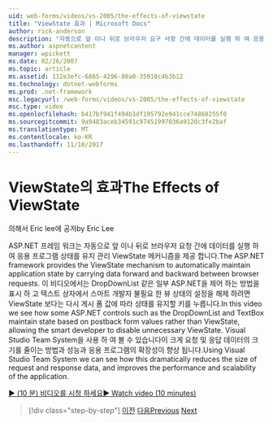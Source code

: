 ```yaml
---
uid: web-forms/videos/vs-2005/the-effects-of-viewstate
title: "ViewState 효과 | Microsoft Docs"
author: rick-anderson
description: "자동으로 앞 이나 뒤로 브라우저 요구 사항 간에 데이터를 실행 하 여 응용 프로그램 상태를 유지 관리 ViewState 메커니즘을 제공 하는 ASP.NET 프레임 워크 중..."
ms.author: aspnetcontent
manager: wpickett
ms.date: 02/26/2007
ms.topic: article
ms.assetid: 112e3efc-6865-4296-80a0-35910c4b3b12
ms.technology: dotnet-webforms
ms.prod: .net-framework
msc.legacyurl: /web-forms/videos/vs-2005/the-effects-of-viewstate
msc.type: video
ms.openlocfilehash: b417bf941f494b1df195792e941cce74860255f0
ms.sourcegitcommit: 9a9483aceb34591c97451997036a9120c3fe2baf
ms.translationtype: MT
ms.contentlocale: ko-KR
ms.lasthandoff: 11/10/2017
---
```

<a name="the-effects-of-viewstate"></a><span data-ttu-id="ced3f-103">ViewState의 효과</span><span class="sxs-lookup"><span data-stu-id="ced3f-103">The Effects of ViewState</span></span>
====================
<span data-ttu-id="ced3f-104">의해서 Eric lee에 공저</span><span class="sxs-lookup"><span data-stu-id="ced3f-104">by Eric Lee</span></span>

<span data-ttu-id="ced3f-105">ASP.NET 프레임 워크는 자동으로 앞 이나 뒤로 브라우저 요청 간에 데이터를 실행 하 여 응용 프로그램 상태를 유지 관리 ViewState 메커니즘을 제공 합니다.</span><span class="sxs-lookup"><span data-stu-id="ced3f-105">The ASP.NET framework provides the ViewState mechanism to automatically maintain application state by carrying data forward and backward between browser requests.</span></span> <span data-ttu-id="ced3f-106">이 비디오에서는 DropDownList 같은 일부 ASP.NET을 제어 하는 방법을 표시 하 고 텍스트 상자에서 스마트 개발자 불필요 한 뷰 상태의 설정을 해제 하려면 ViewState 보다는 다시 게시 폼 값에 따라 상태를 유지할 키를 누릅니다.</span><span class="sxs-lookup"><span data-stu-id="ced3f-106">In this video we see how some ASP.NET controls such as the DropDownList and TextBox maintain state based on postback form values rather than ViewState, allowing the smart developer to disable unnecessary ViewState.</span></span> <span data-ttu-id="ced3f-107">Visual Studio Team System을 사용 하 여 볼 수 있습니다이 크게 요청 및 응답 데이터의 크기를 줄이는 방법과 성능과 응용 프로그램의 확장성이 향상 됩니다.</span><span class="sxs-lookup"><span data-stu-id="ced3f-107">Using Visual Studio Team System we can see how this dramatically reduces the size of request and response data, and improves the performance and scalability of the application.</span></span>

[<span data-ttu-id="ced3f-108">&#9654; (10 분) 비디오를 시청 하세요</span><span class="sxs-lookup"><span data-stu-id="ced3f-108">&#9654; Watch video (10 minutes)</span></span>](https://channel9.msdn.com/Blogs/ASP-NET-Site-Videos/the-effects-of-viewstate)

>[!div class="step-by-step"]
<span data-ttu-id="ced3f-109">[이전](using-the-load-test-agent.md)
[다음](how-do-i-integrate-defect-tracking-with-testing.md)</span><span class="sxs-lookup"><span data-stu-id="ced3f-109">[Previous](using-the-load-test-agent.md)
[Next](how-do-i-integrate-defect-tracking-with-testing.md)</span></span>
